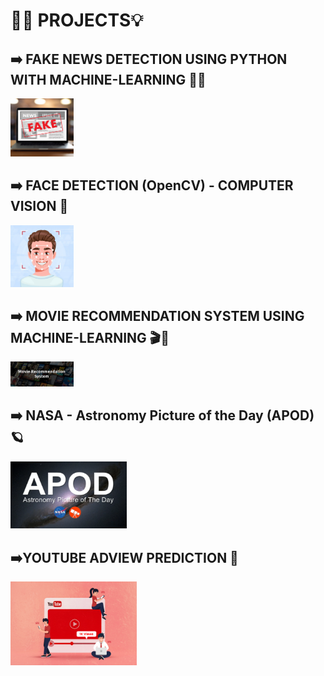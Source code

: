 # ⛓️‍💥 PROJECTS💡
## ➡️ FAKE NEWS DETECTION USING PYTHON WITH MACHINE-LEARNING 📰🚫
<img src="https://github.com/naman648/PROJECTS/blob/c8f621e79570fa0992d57e979c511aaf3b7e630a/FAKE_NEWS_DETECTION_USING_PYTHON_WITH_ML/fake_news_logo.png" width=20% height=20%>

## ➡️ FACE DETECTION (OpenCV) - COMPUTER VISION 🤖
<img src="https://github.com/naman648/PROJECTS/blob/176af287d2b0f16d2c7de5ee5ebf53814e3f74e4/Face_Detection(OpenCV)%20-%20Computer_Vision/FACE_detection_logo.jpg" width=20% height=20%>

## ➡️ MOVIE RECOMMENDATION SYSTEM USING MACHINE-LEARNING 🎬🍿
<img src="https://github.com/naman648/PROJECTS/blob/2a2d03eec224a611dd354606af4e5ca4eff68c08/Movie_Recommendation_System_using_ML/movie.logo.jpg" width=20% height=20%>

## ➡️ NASA - Astronomy Picture of the Day (APOD)🪐
<img src="https://github.com/naman648/PROJECTS/blob/3394e7b8cb78ed2f9937814e155a2711a000eb48/NASA_Image_Extraction_And_Audio_Explaination/Apod_logo.png" width=37% height=35%>

## ➡️YOUTUBE ADVIEW PREDICTION 📀
<img src = "https://github.com/naman648/PROJECTS/blob/56fcef140982f07ee882e691b3a7090a5b1ff368/Youtube_AdView_Prediction/ytviewslogo.jpg" width = 40% height = 10%>

